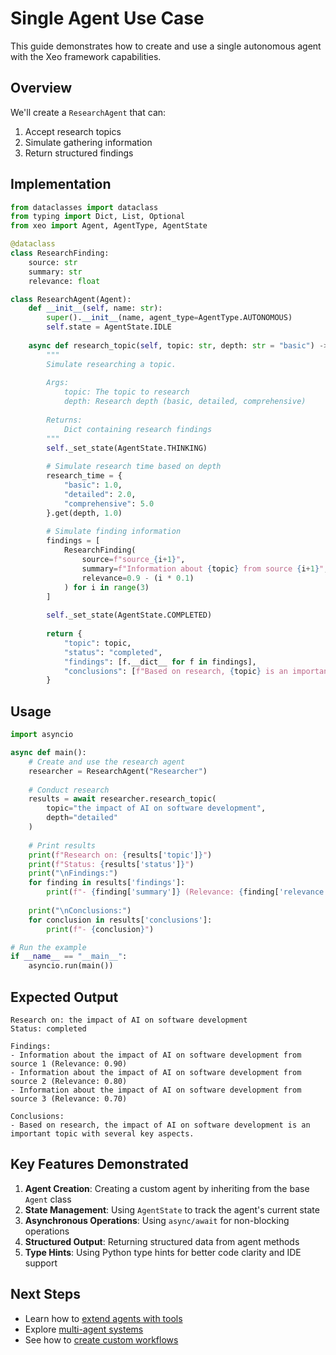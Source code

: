 # Single Agent Use Case

This guide demonstrates how to create and use a single autonomous agent with the Xeo framework capabilities.

## Overview

We'll create a `ResearchAgent` that can:
1. Accept research topics
2. Simulate gathering information
3. Return structured findings

## Implementation

```python
from dataclasses import dataclass
from typing import Dict, List, Optional
from xeo import Agent, AgentType, AgentState

@dataclass
class ResearchFinding:
    source: str
    summary: str
    relevance: float

class ResearchAgent(Agent):
    def __init__(self, name: str):
        super().__init__(name, agent_type=AgentType.AUTONOMOUS)
        self.state = AgentState.IDLE
        
    async def research_topic(self, topic: str, depth: str = "basic") -> Dict:
        """
        Simulate researching a topic.
        
        Args:
            topic: The topic to research
            depth: Research depth (basic, detailed, comprehensive)
            
        Returns:
            Dict containing research findings
        """
        self._set_state(AgentState.THINKING)
        
        # Simulate research time based on depth
        research_time = {
            "basic": 1.0,
            "detailed": 2.0,
            "comprehensive": 5.0
        }.get(depth, 1.0)
        
        # Simulate finding information
        findings = [
            ResearchFinding(
                source=f"source_{i+1}",
                summary=f"Information about {topic} from source {i+1}",
                relevance=0.9 - (i * 0.1)
            ) for i in range(3)
        ]
        
        self._set_state(AgentState.COMPLETED)
        
        return {
            "topic": topic,
            "status": "completed",
            "findings": [f.__dict__ for f in findings],
            "conclusions": [f"Based on research, {topic} is an important topic with several key aspects."]
        }
```

## Usage

```python
import asyncio

async def main():
    # Create and use the research agent
    researcher = ResearchAgent("Researcher")
    
    # Conduct research
    results = await researcher.research_topic(
        topic="the impact of AI on software development",
        depth="detailed"
    )
    
    # Print results
    print(f"Research on: {results['topic']}")
    print(f"Status: {results['status']}")
    print("\nFindings:")
    for finding in results['findings']:
        print(f"- {finding['summary']} (Relevance: {finding['relevance']:.2f})")
    
    print("\nConclusions:")
    for conclusion in results['conclusions']:
        print(f"- {conclusion}")

# Run the example
if __name__ == "__main__":
    asyncio.run(main())
```

## Expected Output

```
Research on: the impact of AI on software development
Status: completed

Findings:
- Information about the impact of AI on software development from source 1 (Relevance: 0.90)
- Information about the impact of AI on software development from source 2 (Relevance: 0.80)
- Information about the impact of AI on software development from source 3 (Relevance: 0.70)

Conclusions:
- Based on research, the impact of AI on software development is an important topic with several key aspects.
```

## Key Features Demonstrated

1. **Agent Creation**: Creating a custom agent by inheriting from the base `Agent` class
2. **State Management**: Using `AgentState` to track the agent's current state
3. **Asynchronous Operations**: Using `async/await` for non-blocking operations
4. **Structured Output**: Returning structured data from agent methods
5. **Type Hints**: Using Python type hints for better code clarity and IDE support

## Next Steps

- Learn how to [extend agents with tools](../agent_with_tools.md)
- Explore [multi-agent systems](../../advanced/multi_agent_system.md)
- See how to [create custom workflows](../../concepts/workflows.md)
